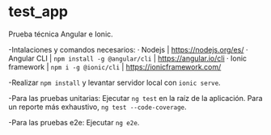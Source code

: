 # test_app
Prueba técnica Angular e Ionic.

-Intalaciones y comandos necesarios:
· Nodejs | https://nodejs.org/es/
· Angular CLI | `npm install -g @angular/cli` | https://angular.io/cli
· Ionic framework | `npm i -g @ionic/cli` | https://ionicframework.com/

-Realizar `npm install` y levantar servidor local con `ionic serve`.

-Para las pruebas unitarias: Ejecutar `ng test` en la raíz de la aplicación. Para un reporte más exhaustivo, `ng test --code-coverage`.

-Para las pruebas e2e: Ejecutar `ng e2e`.

